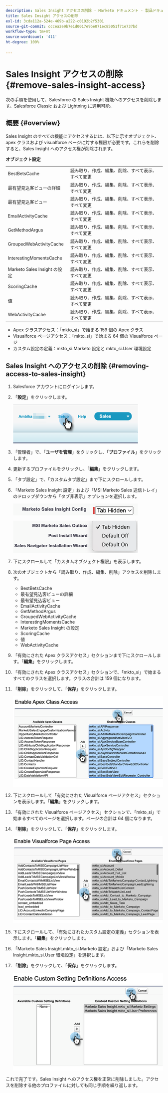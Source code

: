 ```yaml
---
description: Sales Insight アクセスの削除 - Marketo ドキュメント - 製品ドキュメント
title: Sales Insight アクセスの削除
exl-id: 3cda112a-524e-469b-a222-c0192b2f5301
source-git-commit: cccea2e9b7e1d0017e9be071ec85051f71e737bd
workflow-type: tm+mt
source-wordcount: '411'
ht-degree: 100%

---
```


# Sales Insight アクセスの削除 {#remove-sales-insight-access}

次の手順を使用して、Salesforce の Sales Insight 機能へのアクセスを削除します。Salesforce Classic および Lightning に適用可能。

## 概要 {#overview}

Sales Insight のすべての機能にアクセスするには、以下に示すオブジェクト、apex クラスおよび visualforce ページに対する権限が必要です。これらを削除すると、Sales Insight へのアクセス権が削除されます。

**オブジェクト設定**

<table> 
 <tbody> 
 <tr> 
   <td>BestBetsCache</td> 
   <td>読み取り、作成、編集、削除、すべて表示、すべて変更</td> 
  </tr> 
  <tr> 
   <td>最有望見込客ビューの詳細</td> 
   <td>読み取り、作成、編集、削除、すべて表示、すべて変更</td> 
  </tr> 
  <tr> 
   <td>最有望見込客ビュー</td> 
   <td>読み取り、作成、編集、削除、すべて表示、すべて変更</td> 
  </tr> 
  <tr> 
   <td>EmailActivityCache</td> 
   <td>読み取り、作成、編集、削除、すべて表示、すべて変更</td> 
  </tr> 
  <tr> 
   <td>GetMethodArgus</td> 
   <td>読み取り、作成、編集、削除、すべて表示、すべて変更</td> 
  </tr> 
  <tr> 
   <td>GroupedWebActivityCache</td> 
   <td>読み取り、作成、編集、削除、すべて表示、すべて変更</td> 
  </tr> 
  <tr> 
   <td>InterestingMomentsCache</td> 
   <td>読み取り、作成、編集、削除、すべて表示、すべて変更</td> 
  </tr> 
  <tr> 
   <td>Marketo Sales Insight の設定</td> 
   <td>読み取り、作成、編集、削除、すべて表示、すべて変更</td> 
  </tr> 
  <tr> 
   <td>ScoringCache</td> 
   <td>読み取り、作成、編集、削除、すべて表示、すべて変更</td> 
  </tr> 
  <tr> 
   <td>値</td> 
   <td>読み取り、作成、編集、削除、すべて表示、すべて変更</td> 
  </tr> 
  <tr> 
   <td>WebActivityCache</td> 
   <td>読み取り、作成、編集、削除、すべて表示、すべて変更</td> 
  </tr> 
 </tbody> 
</table>

* Apex クラスアクセス：「mkto_si」で始まる 159 個の Apex クラス
* Visualforce ページアクセス：「mkto_si」で始まる 64 個の Visualforce ページ
* カスタム設定の定義：mkto_si.Marketo 設定と mkto_si.User 環境設定

## Sales Insight へのアクセスの削除 {#removing-access-to-sales-insight}

1. Salesforce アカウントにログインします。

1. 「**設定**」をクリックします。

   ![](assets/remove-sales-insight-access-1.png)

1. 「管理者」で、「**ユーザを管理**」をクリックし、「**プロファイル**」をクリックします。

1. 更新するプロファイルをクリックし、「**編集**」をクリックします。

1. 「タブ設定」で、「カスタムタブ設定」まで下にスクロールします。

1. 「Marketo Sales Insight 設定」および「MSI Marketo Sales 送信トレイ」のドロップダウンから「タブ非表示」オプションを選択します。

   ![](assets/remove-sales-insight-access-2.png)

   ![](assets/remove-sales-insight-access-3.png)

1. 下にスクロールして「カスタムオブジェクト権限」を表示します。

1. 次のオブジェクトから「読み取り、作成、編集、削除」アクセスを削除します。

   * BestBetsCache
   * 最有望見込客ビューの詳細
   * 最有望見込客ビュー
   * EmailActivityCache
   * GetMethodArgus
   * GroupedWebActivityCache
   * InterestingMomentsCache
   * Marketo Sales Insight の設定
   * ScoringCache
   * 値
   * WebActivityCache

1. 「有効にされた Apex クラスアクセス」セクションまで下にスクロールします。「**編集**」をクリックします。

1. 「有効にされた Apex クラスアクセス」セクションで、「mkto_si」で始まるすべてのクラスを選択します。クラスの合計は 159 個になります。

1. 「**削除**」をクリックして、「**保存**」をクリックします。

   ![](assets/remove-sales-insight-access-4.png)

1. 下にスクロールして「有効にされた Visualforce ページアクセス」セクションを表示します。「**編集**」をクリックします。

1. 「有効にされた Visualforce ページアクセス」セクションで、「mkto_si」で始まるすべてのページを選択します。ページの合計は 64 個になります。

1. 「**削除**」をクリックして、「**保存**」をクリックします。

   ![](assets/remove-sales-insight-access-5.png)

1. 下にスクロールして、「有効にされたカスタム設定の定義」セクションを表示します。「**編集**」をクリックします。

1. 「Marketo Sales Insight.mkto_si.Marketo 設定」および「Marketo Sales Insight.mkto_si.User 環境設定」を選択します。

1. 「**削除**」をクリックして、「**保存**」をクリックします。

   ![](assets/remove-sales-insight-access-6.png)

これで完了です。Sales Insight へのアクセス権を正常に削除しました。アクセスを削除する他のプロファイルに対しても同じ手順を繰り返します。
